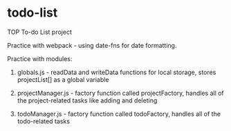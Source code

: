 # todo-list
TOP To-do List project

Practice with webpack - using date-fns for date formatting.

Practice with modules:

1) globals.js - readData and writeData functions for local storage, stores projectList[] as a global variable

2) projectManager.js - factory function called projectFactory, handles all of the project-related tasks like adding and deleting

3) todoManager.js - factory function called todoFactory, handles all of the todo-related tasks 
